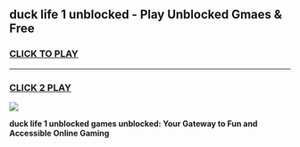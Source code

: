 
## duck life 1 unblocked - Play Unblocked Gmaes & Free
<h3>
<a href="https://news.freeplayer.one?title=duck_life_1_unblocked&ref=16F">CLICK TO PLAY</a></h3>
<hr>

<h3>
<a href="https://news.freeplayer.one?title=duck_life_1_unblocked&ref=16F">CLICK 2 PLAY</a>
  
</h3>

<a href="https://news.freeplayer.one?title=duck_life_1_unblocked&ref=16F/"><img src="https://clearcache.store/games.png"></a>


**duck life 1 unblocked games unblocked: Your Gateway to Fun and Accessible Online Gaming**
